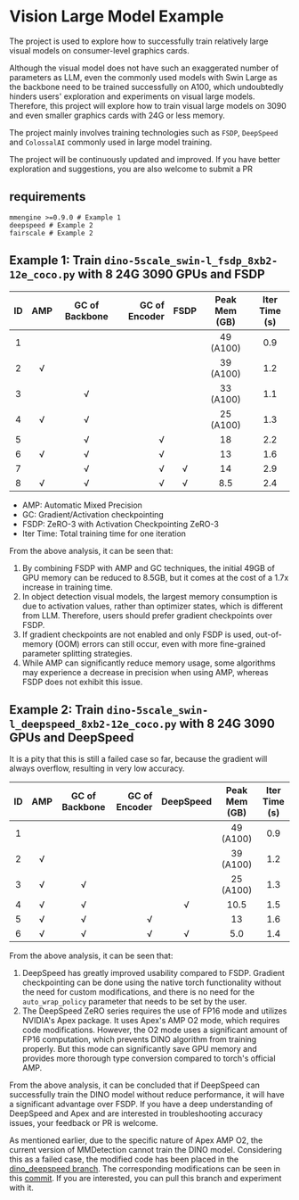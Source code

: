 # Vision Large Model Example

The project is used to explore how to successfully train relatively large visual models on consumer-level graphics cards.

Although the visual model does not have such an exaggerated number of parameters as LLM, even the commonly used models with Swin Large as the backbone need to be trained successfully on A100, which undoubtedly hinders users' exploration and experiments on visual large models. Therefore, this project will explore how to train visual large models on 3090 and even smaller graphics cards with 24G or less memory.

The project mainly involves training technologies such as `FSDP`, `DeepSpeed` and `ColossalAI` commonly used in large model training.

The project will be continuously updated and improved. If you have better exploration and suggestions, you are also welcome to submit a PR

## requirements

```text
mmengine >=0.9.0 # Example 1
deepspeed # Example 2
fairscale # Example 2
```

## Example 1: Train `dino-5scale_swin-l_fsdp_8xb2-12e_coco.py` with 8 24G 3090 GPUs and FSDP

| ID  | AMP | GC of Backbone | GC of Encoder | FSDP | Peak Mem (GB) | Iter Time (s) |
| :-: | :-: | :------------: | ------------: | :--: | :-----------: | :-----------: |
|  1  |     |                |               |      |   49 (A100)   |      0.9      |
|  2  |  √  |                |               |      |   39 (A100)   |      1.2      |
|  3  |     |       √        |               |      |   33 (A100)   |      1.1      |
|  4  |  √  |       √        |               |      |   25 (A100)   |      1.3      |
|  5  |     |       √        |             √ |      |      18       |      2.2      |
|  6  |  √  |       √        |             √ |      |      13       |      1.6      |
|  7  |     |       √        |             √ |  √   |      14       |      2.9      |
|  8  |  √  |       √        |             √ |  √   |      8.5      |      2.4      |

- AMP: Automatic Mixed Precision
- GC: Gradient/Activation checkpointing
- FSDP: ZeRO-3 with Activation Checkpointing ZeRO-3
- Iter Time: Total training time for one iteration

From the above analysis, it can be seen that:

1. By combining FSDP with AMP and GC techniques, the initial 49GB of GPU memory can be reduced to 8.5GB, but it comes at the cost of a 1.7x increase in training time.
2. In object detection visual models, the largest memory consumption is due to activation values, rather than optimizer states, which is different from LLM. Therefore, users should prefer gradient checkpoints over FSDP.
3. If gradient checkpoints are not enabled and only FSDP is used, out-of-memory (OOM) errors can still occur, even with more fine-grained parameter splitting strategies.
4. While AMP can significantly reduce memory usage, some algorithms may experience a decrease in precision when using AMP, whereas FSDP does not exhibit this issue.

## Example 2: Train `dino-5scale_swin-l_deepspeed_8xb2-12e_coco.py` with 8 24G 3090 GPUs and DeepSpeed

It is a pity that this is still a failed case so far, because the gradient will always overflow, resulting in very low accuracy.

| ID  | AMP | GC of Backbone | GC of Encoder | DeepSpeed | Peak Mem (GB) | Iter Time (s) |
| :-: | :-: | :------------: | ------------: | :-------: | :-----------: | :-----------: |
|  1  |     |                |               |           |   49 (A100)   |      0.9      |
|  2  |  √  |                |               |           |   39 (A100)   |      1.2      |
|  3  |  √  |       √        |               |           |   25 (A100)   |      1.3      |
|  4  |  √  |       √        |               |     √     |     10.5      |      1.5      |
|  5  |  √  |       √        |             √ |           |      13       |      1.6      |
|  6  |  √  |       √        |             √ |     √     |      5.0      |      1.4      |

From the above analysis, it can be seen that:

1. DeepSpeed has greatly improved usability compared to FSDP. Gradient checkpointing can be done using the native torch functionality without the need for custom modifications, and there is no need for the `auto_wrap_policy` parameter that needs to be set by the user.
2. The DeepSpeed ZeRO series requires the use of FP16 mode and utilizes NVIDIA's Apex package. It uses Apex's AMP O2 mode, which requires code modifications. However, the O2 mode uses a significant amount of FP16 computation, which prevents DINO algorithm from training properly. But this mode can significantly save GPU memory and provides more thorough type conversion compared to torch's official AMP.

From the above analysis, it can be concluded that if DeepSpeed can successfully train the DINO model without reduce performance, it will have a significant advantage over FSDP. If you have a deep understanding of DeepSpeed and Apex and are interested in troubleshooting accuracy issues, your feedback or PR is welcome.

As mentioned earlier, due to the specific nature of Apex AMP O2, the current version of MMDetection cannot train the DINO model. Considering this as a failed case, the modified code has been placed in the [dino_deepspeed branch](https://github.com/hhaAndroid/mmdetection/tree/dino_deepspeed). The corresponding modifications can be seen in this [commit](https://github.com/hhaAndroid/mmdetection/commit/0c825ae38e2cee3d11a20c5c4adf24ee682d0a55). If you are interested, you can pull this branch and experiment with it.
